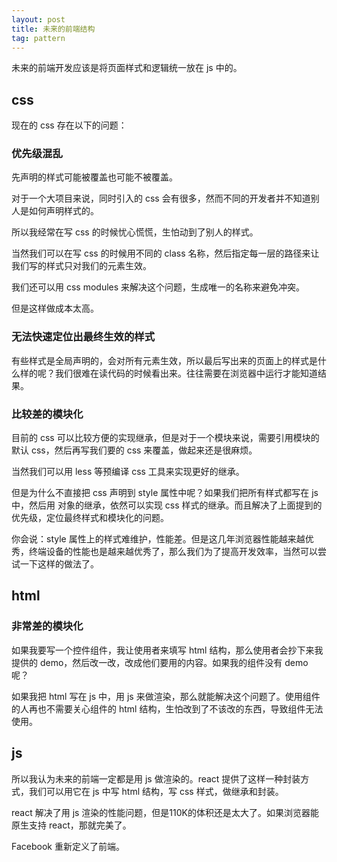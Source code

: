 ```yaml
---
layout: post
title: 未来的前端结构
tag: pattern
---
```


未来的前端开发应该是将页面样式和逻辑统一放在 js 中的。

## css

现在的 css 存在以下的问题：

### 优先级混乱

先声明的样式可能被覆盖也可能不被覆盖。

对于一个大项目来说，同时引入的 css 会有很多，然而不同的开发者并不知道别人是如何声明样式的。

所以我经常在写 css 的时候忧心慌慌，生怕动到了别人的样式。

当然我们可以在写 css 的时候用不同的 class 名称，然后指定每一层的路径来让我们写的样式只对我们的元素生效。

我们还可以用 css modules 来解决这个问题，生成唯一的名称来避免冲突。

但是这样做成本太高。

### 无法快速定位出最终生效的样式

有些样式是全局声明的，会对所有元素生效，所以最后写出来的页面上的样式是什么样的呢？我们很难在读代码的时候看出来。往往需要在浏览器中运行才能知道结果。

### 比较差的模块化

目前的 css 可以比较方便的实现继承，但是对于一个模块来说，需要引用模块的默认 css，然后再写我们要的 css 来覆盖，做起来还是很麻烦。

当然我们可以用 less 等预编译 css 工具来实现更好的继承。

但是为什么不直接把 css 声明到 style 属性中呢？如果我们把所有样式都写在 js 中，然后用 对象的继承，依然可以实现 css 样式的继承。而且解决了上面提到的优先级，定位最终样式和模块化的问题。

你会说：style 属性上的样式难维护，性能差。但是这几年浏览器性能越来越优秀，终端设备的性能也是越来越优秀了，那么我们为了提高开发效率，当然可以尝试一下这样的做法了。

## html

### 非常差的模块化

如果我要写一个控件组件，我让使用者来填写 html 结构，那么使用者会抄下来我提供的 demo，然后改一改，改成他们要用的内容。如果我的组件没有 demo 呢？

如果我把 html 写在 js 中，用 js 来做渲染，那么就能解决这个问题了。使用组件的人再也不需要关心组件的 html 结构，生怕改到了不该改的东西，导致组件无法使用。

## js

所以我认为未来的前端一定都是用 js 做渲染的。react 提供了这样一种封装方式，我们可以用它在 js 中写 html 结构，写 css 样式，做继承和封装。

react 解决了用 js 渲染的性能问题，但是110K的体积还是太大了。如果浏览器能原生支持 react，那就完美了。

Facebook 重新定义了前端。
